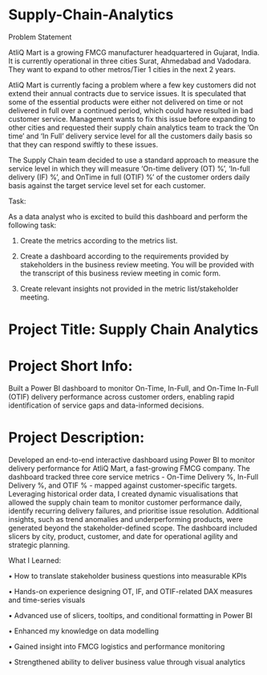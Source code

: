 # Supply-Chain-Analytics

Problem Statement

AtliQ Mart is a growing FMCG manufacturer headquartered in Gujarat, India. It is currently operational in three cities Surat, Ahmedabad and Vadodara. They want to expand to other metros/Tier 1 cities in the next 2 years.

AtliQ Mart is currently facing a problem where a few key customers did not extend their annual contracts due to service issues. It is speculated that some of the essential products were either not delivered on time or not delivered in full over a continued period, which could have resulted in bad customer service. Management wants to fix this issue before expanding to other cities and requested their supply chain analytics team to track the ’On time’ and ‘In Full’ delivery service level for all the customers daily basis so that they can respond swiftly to these issues.

The Supply Chain team decided to use a standard approach to measure the service level in which they will measure ‘On-time delivery (OT) %’, ‘In-full delivery (IF) %’, and OnTime in full (OTIF) %’ of the customer orders daily basis against the target service level set for each customer.

Task:  

As a data analyst who is excited to build this dashboard and perform the following task:

1.	Create the metrics according to the metrics list.

2.	Create a dashboard according to the requirements provided by stakeholders in the business review meeting. You will be provided with the transcript of this business review meeting in comic form.

3.	Create relevant insights not provided in the metric list/stakeholder meeting.



# Project Title: Supply Chain Analytics 



# Project Short Info: 

Built a Power BI dashboard to monitor On-Time, In-Full, and On-Time In-Full (OTIF) delivery performance across customer orders, enabling rapid identification of service gaps and data-informed decisions.


# Project Description:

Developed an end-to-end interactive dashboard using Power BI to monitor delivery performance for AtliQ Mart, a fast-growing FMCG company. The dashboard tracked three core service metrics - On-Time Delivery %, In-Full Delivery %, and OTIF % - mapped against customer-specific targets. Leveraging historical order data, I created dynamic visualisations that allowed the supply chain team to monitor customer performance daily, identify recurring delivery failures, and prioritise issue resolution. Additional insights, such as trend anomalies and underperforming products, were generated beyond the stakeholder-defined scope. The dashboard included slicers by city, product, customer, and date for operational agility and strategic planning.


What I Learned:

•	How to translate stakeholder business questions into measurable KPIs

•	Hands-on experience designing OT, IF, and OTIF-related DAX measures and time-series visuals

•	Advanced use of slicers, tooltips, and conditional formatting in Power BI

•	Enhanced my knowledge on data modelling

•	Gained insight into FMCG logistics and performance monitoring

•	Strengthened ability to deliver business value through visual analytics
